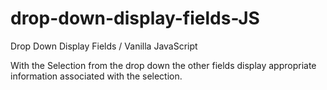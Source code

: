 drop-down-display-fields-JS
===========================

Drop Down Display Fields / Vanilla JavaScript

With the Selection from the drop down the other fields display appropriate information associated with the selection.
